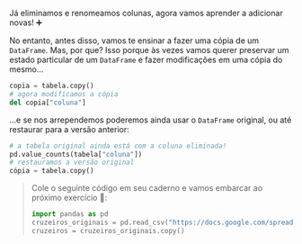 Já eliminamos e renomeamos colunas, agora vamos aprender a adicionar novas! :heavy_plus_sign:

No entanto, antes disso, vamos te ensinar a fazer uma cópia de um `DataFrame`. Mas, por que? Isso porque às vezes vamos querer  preservar um estado particular de um `DataFrame` e fazer modificações em uma cópia do mesmo...

```python
copia = tabela.copy()
# agora modificamos a cópia
del copia["coluna"]
```

...e se nos arrependemos poderemos ainda usar o `DataFrame` original, ou até restaurar para a versão anterior:

```python
# a tabela original ainda está com a coluna eliminada!
pd.value_counts(tabela["coluna"])
# restauramos a versão original 
cópia = tabela.copy()
```

> Cole o seguinte código em seu caderno e vamos embarcar ao próximo exercício 🚢:
>
> ```python
> import pandas as pd
> cruzeiros_originais = pd.read_csv("https://docs.google.com/spreadsheets/d/e/2PACX-1vRSa9oM9fC-QlT7VOeGhZQtrWnlNSTsk3U8DWGTOXUWtPH6> u9o5O5eZ0kTg8mFTwAn9vMdGRK7o2SPB/pub?gid=751983160&single=true&output=csv")
> cruzeiros = cruzeiros_originais.copy()
> ```
